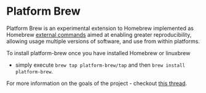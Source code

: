 Platform Brew
=============

Platform Brew is an experimental extension to Homebrew implemented as
Homebrew [external
commands](https://github.com/Homebrew/homebrew/wiki/External-Commands)
aimed at enabling greater reproducibility, allowing usage multiple
versions of software, and use from within platforms.

To install platform-brew once you have installed Homebrew or linuxbrew
- simply execute `brew tap platform-brew/tap` and then `brew install
platform-brew`.

For more information on the goals of the project - checkout [this
thread](https://github.com/Homebrew/homebrew-science/issues/1191).
